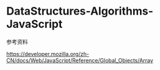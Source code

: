 # DataStructures-Algorithms-JavaScript

参考资料

https://developer.mozilla.org/zh-CN/docs/Web/JavaScript/Reference/Global_Objects/Array
